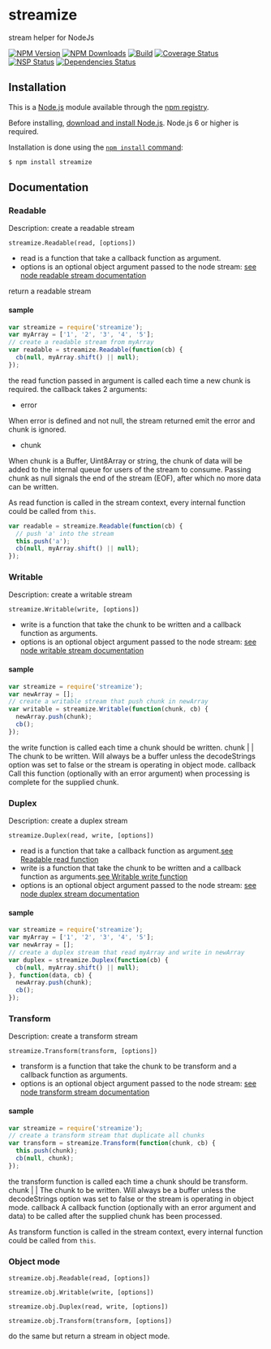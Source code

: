 # streamize
stream helper for NodeJs

[![NPM Version](https://img.shields.io/npm/v/streamize.svg)](https://www.npmjs.com/package/streamize)
[![NPM Downloads](https://img.shields.io/npm/dm/streamize.svg)](https://www.npmjs.com/package/streamize)
[![Build](https://img.shields.io/travis/Atlantis-Software/streamize/master.svg?label=build)](https://travis-ci.org/Atlantis-Software/streamize)
[![Coverage Status](https://coveralls.io/repos/github/Atlantis-Software/streamize/badge.svg?branch=master)](https://coveralls.io/github/Atlantis-Software/streamize?branch=master)
[![NSP Status](https://nodesecurity.io/orgs/atlantis/projects/ed0ada30-0689-4121-b3b8-9d80f793d292/badge)](https://nodesecurity.io/orgs/atlantis/projects/ed0ada30-0689-4121-b3b8-9d80f793d292)
[![Dependencies Status](https://david-dm.org/Atlantis-Software/streamize.svg)](https://david-dm.org/Atlantis-Software/streamize)

## Installation

This is a [Node.js](https://nodejs.org/en/) module available through the
[npm registry](https://www.npmjs.com/).

Before installing, [download and install Node.js](https://nodejs.org/en/download/).
Node.js 6 or higher is required.

Installation is done using the
[`npm install` command](https://docs.npmjs.com/getting-started/installing-npm-packages-locally):

```bash
$ npm install streamize
```

## Documentation

### Readable

Description: create a readable stream

`streamize.Readable(read, [options])`
* read is a function that take a callback function as argument.
* options is an optional object argument passed to the node stream: [see node readable stream documentation](https://nodejs.org/api/stream.html#stream_new_stream_readable_options)

return a readable stream

#### sample
```javascript
var streamize = require('streamize');
var myArray = ['1', '2', '3', '4', '5'];
// create a readable stream from myArray
var readable = streamize.Readable(function(cb) {
  cb(null, myArray.shift() || null);
});
```

the read function passed in argument is called each time a new chunk is required.
the callback takes 2 arguments:
* error

When error is defined and not null, the stream returned emit the error and chunk is ignored.
* chunk

When chunk is a Buffer, Uint8Array or string, the chunk of data will be added to the internal queue for users of the stream to consume.
Passing chunk as null signals the end of the stream (EOF), after which no more data can be written.

As read function is called in the stream context, every internal function could be called from `this`.

```javascript
var readable = streamize.Readable(function(cb) {
  // push 'a' into the stream
  this.push('a');
  cb(null, myArray.shift() || null);
});
```

### Writable

Description: create a writable stream

`streamize.Writable(write, [options])`
* write is a function that take the chunk to be written and a callback function as arguments.
* options is an optional object argument passed to the node stream: [see node writable stream documentation](https://nodejs.org/api/stream.html#stream_constructor_new_stream_writable_options)

#### sample
```javascript
var streamize = require('streamize');
var newArray = [];
// create a writable stream that push chunk in newArray
var writable = streamize.Writable(function(chunk, cb) {
  newArray.push(chunk);
  cb();
});
```

the write function is called each time a chunk should be written.
chunk <Buffer> | <string> | <any> The chunk to be written. Will always be a buffer unless the decodeStrings option was set to false or the stream is operating in object mode.
callback <Function> Call this function (optionally with an error argument) when processing is complete for the supplied chunk.

### Duplex

Description: create a duplex stream

`streamize.Duplex(read, write, [options])`
* read is a function that take a callback function as argument.[see Readable read function](#readable)
* write is a function that take the chunk to be written and a callback function as arguments.[see Writable write function](#writable)
* options is an optional object argument passed to the node stream: [see node duplex stream documentation](https://nodejs.org/api/stream.html#stream_new_stream_duplex_options)

#### sample
```javascript
var streamize = require('streamize');
var myArray = ['1', '2', '3', '4', '5'];
var newArray = [];
// create a duplex stream that read myArray and write in newArray
var duplex = streamize.Duplex(function(cb) {
  cb(null, myArray.shift() || null);
}, function(data, cb) {
  newArray.push(chunk);
  cb();
});
```

### Transform

Description: create a transform stream

`streamize.Transform(transform, [options])`
* transform is a function that take the chunk to be transform and a callback function as arguments.
* options is an optional object argument passed to the node stream: [see node transform stream documentation](https://nodejs.org/api/stream.html#stream_new_stream_transform_options)

#### sample
```javascript
var streamize = require('streamize');
// create a transform stream that duplicate all chunks
var transform = streamize.Transform(function(chunk, cb) {
  this.push(chunk);
  cb(null, chunk);
});
```

the transform function is called each time a chunk should be transform.
chunk <Buffer> | <string> | <any> The chunk to be written. Will always be a buffer unless the decodeStrings option was set to false or the stream is operating in object mode.
callback <Function> A callback function (optionally with an error argument and data) to be called after the supplied chunk has been processed.

As transform function is called in the stream context, every internal function could be called from `this`.

### Object mode

`streamize.obj.Readable(read, [options])`

`streamize.obj.Writable(write, [options])`

`streamize.obj.Duplex(read, write, [options])`

`streamize.obj.Transform(transform, [options])`

do the same but return a stream in object mode.
